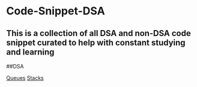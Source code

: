 # Code-Snippet-DSA

## This is a collection of all DSA and non-DSA code snippet curated to help with constant studying and learning

##DSA

[Queues](https://github.com/aabudu16/Code-Snippet-DSA/blob/master/DSA/Queue.swift)
[Stacks](https://github.com/aabudu16/Code-Snippet-DSA/blob/master/DSA/Stacks.swift)
